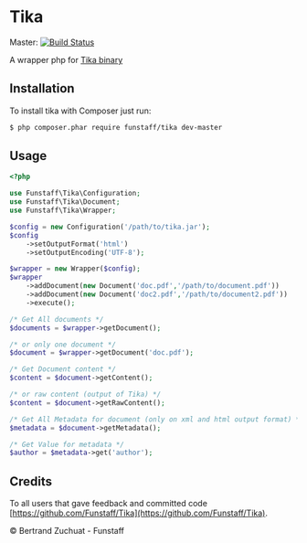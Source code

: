 # Tika

Master: [![Build Status](https://travis-ci.org/Funstaff/Tika.png?branch=master)](https://travis-ci.org/Funstaff/Tika)

A wrapper php for [Tika binary](http://tika.apache.org)

Installation
------------

To install tika with Composer just run:

```bash
$ php composer.phar require funstaff/tika dev-master
```

Usage
-----

```php
<?php

use Funstaff\Tika\Configuration;
use Funstaff\Tika\Document;
use Funstaff\Tika\Wrapper;

$config = new Configuration('/path/to/tika.jar');
$config
    ->setOutputFormat('html')
    ->setOutputEncoding('UTF-8');

$wrapper = new Wrapper($config);
$wrapper
    ->addDocument(new Document('doc.pdf','/path/to/document.pdf'))
    ->addDocument(new Document('doc2.pdf','/path/to/document2.pdf'))
    ->execute();

/* Get All documents */
$documents = $wrapper->getDocument();

/* or only one document */
$document = $wrapper->getDocument('doc.pdf');

/* Get Document content */
$content = $document->getContent();

/* or raw content (output of Tika) */
$content = $document->getRawContent();

/* Get All Metadata for document (only on xml and html output format) */
$metadata = $document->getMetadata();

/* Get Value for metadata */
$author = $metadata->get('author');

```

Credits
-------
To all users that gave feedback and committed code [https://github.com/Funstaff/Tika](https://github.com/Funstaff/Tika).

© Bertrand Zuchuat - Funstaff
